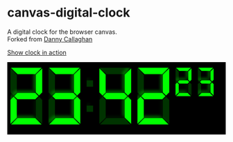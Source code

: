 # canvas-digital-clock
A digital clock for the browser canvas.  
Forked from [Danny Callaghan](https://github.com/dannycallaghan/HTML5-Canvas-Digital-Clock)

[Show clock in action](https://bbusse.github.io/canvas-digital-clock/)
  
![Preview](clock_690x230.png)

